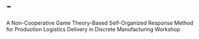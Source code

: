 # -
A Non-Cooperative Game Theory-Based Self-Organized Response Method for Production Logistics Delivery in Discrete Manufacturing Workshop 
